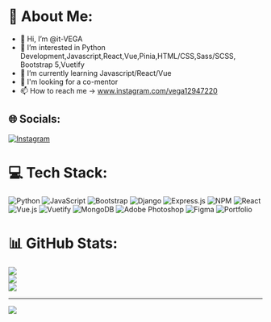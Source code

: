 # 💫 About Me:
- 👋 Hi, I’m @it-VEGA
- 👀 I’m interested in Python Development,Javascript,React,Vue,Pinia,HTML/CSS,Sass/SCSS, Bootstrap 5,Vuetify
- 🌱 I’m currently learning Javascript/React/Vue
- 💞️ I'm looking for a co-mentor
- 📫 How to reach me -> www.instagram.com/vega12947220

## 🌐 Socials:
[![Instagram](https://img.shields.io/badge/Instagram-%23E4405F.svg?logo=Instagram&logoColor=white)](https://instagram.com/vega12947220) 

# 💻 Tech Stack:
![Python](https://img.shields.io/badge/python-3670A0?style=for-the-badge&logo=python&logoColor=ffdd54) ![JavaScript](https://img.shields.io/badge/javascript-%23323330.svg?style=for-the-badge&logo=javascript&logoColor=%23F7DF1E) ![Bootstrap](https://img.shields.io/badge/bootstrap-%23563D7C.svg?style=for-the-badge&logo=bootstrap&logoColor=white) ![Django](https://img.shields.io/badge/django-%23092E20.svg?style=for-the-badge&logo=django&logoColor=white) ![Express.js](https://img.shields.io/badge/express.js-%23404d59.svg?style=for-the-badge&logo=express&logoColor=%2361DAFB) ![NPM](https://img.shields.io/badge/NPM-%23000000.svg?style=for-the-badge&logo=npm&logoColor=white) ![React](https://img.shields.io/badge/react-%2320232a.svg?style=for-the-badge&logo=react&logoColor=%2361DAFB) ![Vue.js](https://img.shields.io/badge/vuejs-%2335495e.svg?style=for-the-badge&logo=vuedotjs&logoColor=%234FC08D) ![Vuetify](https://img.shields.io/badge/Vuetify-1867C0?style=for-the-badge&logo=vuetify&logoColor=AEDDFF) ![MongoDB](https://img.shields.io/badge/MongoDB-%234ea94b.svg?style=for-the-badge&logo=mongodb&logoColor=white) ![Adobe Photoshop](https://img.shields.io/badge/adobephotoshop-%2331A8FF.svg?style=for-the-badge&logo=adobephotoshop&logoColor=white) 	![Figma](https://img.shields.io/badge/figma-%23F24E1E.svg?style=for-the-badge&logo=figma&logoColor=white) ![Portfolio](https://img.shields.io/badge/Portfolio-%23000000.svg?style=for-the-badge&logo=firefox&logoColor=#FF7139)
# 📊 GitHub Stats:
![](https://github-readme-stats.vercel.app/api?username=it-Vega&theme=dark&hide_border=false&include_all_commits=true&count_private=true)<br/>
![](https://github-readme-streak-stats.herokuapp.com/?user=it-Vega&theme=dark&hide_border=false)<br/>
![](https://github-readme-stats.vercel.app/api/top-langs/?username=it-Vega&theme=dark&hide_border=false&include_all_commits=true&count_private=true&layout=compact)

---
[![](https://visitcount.itsvg.in/api?id=it-Vega&icon=2&color=5)](https://visitcount.itsvg.in)

<!-- Proudly created with GPRM ( https://gprm.itsvg.in ) -->

